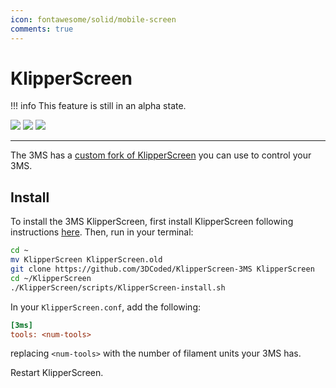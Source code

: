 ```yaml
---
icon: fontawesome/solid/mobile-screen
comments: true
---
```


# KlipperScreen

!!! info
    This feature is still in an alpha state.

![](ks_home.png)
![](ks_main.png)
![](ks_settings.png)

---

The 3MS has a [custom fork of KlipperScreen](https://github.com/3DCoded/KlipperScreen-3MS) you can use to control your 3MS.

## Install

To install the 3MS KlipperScreen, first install KlipperScreen following instructions [here](https://klipperscreen.readthedocs.io/en/latest/Installation/). Then, run in your terminal:

```sh
cd ~
mv KlipperScreen KlipperScreen.old
git clone https://github.com/3DCoded/KlipperScreen-3MS KlipperScreen
cd ~/KlipperScreen
./KlipperScreen/scripts/KlipperScreen-install.sh
```

In your `KlipperScreen.conf`, add the following:

```cfg title="KlipperScreen.conf"
[3ms]
tools: <num-tools>
```

replacing `<num-tools>` with the number of filament units your 3MS has.

Restart KlipperScreen.